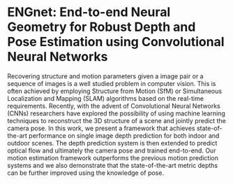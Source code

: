 # ENGnet: End-to-end Neural Geometry for Robust Depth and Pose Estimation using Convolutional Neural Networks

Recovering structure and motion parameters given a image pair or a sequence of images is a well studied problem in computer vision. This is often achieved by employing  Structure from Motion (SfM) or  Simultaneous Localization and Mapping (SLAM) algorithms based on the real-time requirements. Recently, with the advent of Convolutional Neural Networks (CNNs)  researchers have explored the possibility of using machine learning techniques to reconstruct the 3D structure of a scene and jointly predict the camera pose. In this work, we present a framework that achieves state-of-the-art performance on single image depth prediction for both indoor and outdoor scenes. The depth prediction system is then extended to predict optical flow and ultimately the camera pose and trained end-to-end. Our motion estimation framework outperforms the previous motion prediction systems and we also demonstrate that the state-of-the-art metric depths can be further improved using the knowledge of pose. 
